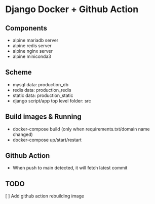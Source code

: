 # Django Docker + Github Action
## Components
- alpine mariadb server
- alpine redis server 
- alpine nginx server
- alpine miniconda3  

## Scheme
- mysql data: production_db
- redis data: production_redis
- static data: production_static
- django script/app top level folder: src

## Build images & Running
- docker-compose build (only when requirements.txt/domain name changed)
- docker-compose up/start/restart

## Github Action
- When push to main detected, it will fetch latest commit

## TODO
[ ] Add github action rebuilding image
